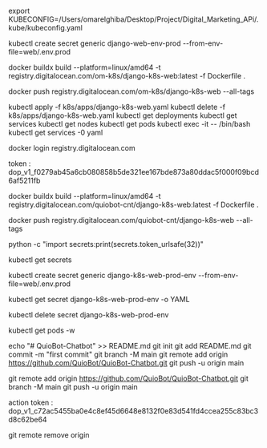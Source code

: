 export KUBECONFIG=/Users/omarelghiba/Desktop/Project/Digital_Marketing_APi/.kube/kubeconfig.yaml

kubectl create secret generic django-web-env-prod  --from-env-file=web/.env.prod

docker buildx build --platform=linux/amd64 -t registry.digitalocean.com/om-k8s/django-k8s-web:latest -f Dockerfile .

docker push registry.digitalocean.com/om-k8s/django-k8s-web --all-tags



kubectl apply -f k8s/apps/django-k8s-web.yaml
kubectl delete -f k8s/apps/django-k8s-web.yaml
kubectl get deployments
kubectl get services
kubectl get nodes
kubectl get pods
kubectl exec -it <podname> -- /bin/bash
kubectl get services <service name> -0 yaml


docker login registry.digitalocean.com

token : dop_v1_f0279ab45a6cb080858b5de321ee167bde873a80ddac5f000f09bcd6af5211fb

docker buildx build --platform=linux/amd64 -t registry.digitalocean.com/quiobot-cnt/django-k8s-web:latest -f Dockerfile .

docker push registry.digitalocean.com/quiobot-cnt/django-k8s-web --all-tags


python -c "import secrets:print(secrets.token_urlsafe(32))"

kubectl get secrets

kubectl create secret generic django-k8s-web-prod-env --from-env-file=web/.env.prod

kubectl get secret  django-k8s-web-prod-env -o YAML

kubectl delete secret  django-k8s-web-prod-env

kubectl get pods -w


echo "# QuioBot-Chatbot" >> README.md
git init
git add README.md
git commit -m "first commit"
git branch -M main
git remote add origin https://github.com/QuioBot/QuioBot-Chatbot.git
git push -u origin main


git remote add origin https://github.com/QuioBot/QuioBot-Chatbot.git
git branch -M main
git push -u origin main


action token : dop_v1_c72ac5455ba0e4c8ef45d6648e8132f0e83d541fd4ccea255c83bc3d8c62be64


git remote remove origin  